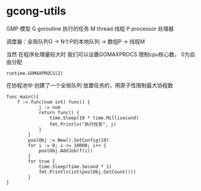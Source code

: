 # gcong-utils
GMP 模型
G goroutine 执行的任务
M thread 线程
P processor 处理器 

调度器：全局队列G -> N个P的本地队列 ->  数组P -> 线程M

当然 在程序处理量较大时 我们可以设置GOMAXPROCS 限制cpu核心数，
0为自由分配
```
runtime.GOMAXPROCS(2)
```


在协程池中 创建了一个全局队列 放置任务的，用原子性限制最大协程数
```
func main(){
    f := func(num int) func() {
            j := num
            return func() {
                time.Sleep(10 * time.Millisecond)
                fmt.Println("执行任务", j)
            }
        }
        poolObj := New().SetConfig(10)
        for i := 0; i <= 10000; i++ {
            poolObj.AddJob(f(i))
        }
        for true {
            time.Sleep(time.Second * 1)
            fmt.Println(int(poolObj.GetCount()))
        }
}
```